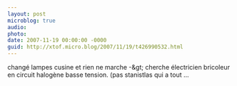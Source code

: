 ```yaml
---
layout: post
microblog: true
audio: 
photo: 
date: 2007-11-19 00:00:00 -0000
guid: http://xtof.micro.blog/2007/11/19/t426990532.html
---
```

changé lampes cusine et rien ne marche -&amp;gt; cherche électricien bricoleur en circuit halogène basse tension. (pas stanistlas qui a tout ...
